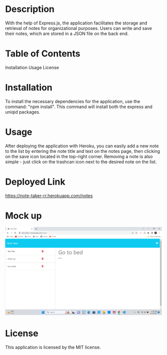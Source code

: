 # Description 
With the help of Express.js, the application facilitates the storage and retrieval of notes for organizational purposes. Users can write and save their notes, which are stored in a JSON file on the back end.

# Table of Contents 
Installation 
Usage
License 

# Installation 
To install the necessary dependencies for the application, use the command: "npm install". This command will install both the express and uniqid packages.

# Usage
After deploying the application with Heroku, you can easily add a new note to the list by entering the note title and text on the notes page, then clicking on the save icon located in the top-right corner. Removing a note is also simple - just click on the trashcan icon next to the desired note on the list.

# Deployed Link
https://note-taker-rr.herokuapp.com/notes

# Mock up
![CHEESE!](note-taker.png)

# License 
This application is licensed by the MIT license.